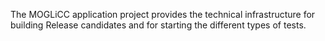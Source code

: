 The MOGLiCC application project provides the technical infrastructure for building Release candidates and for starting the different types of tests.